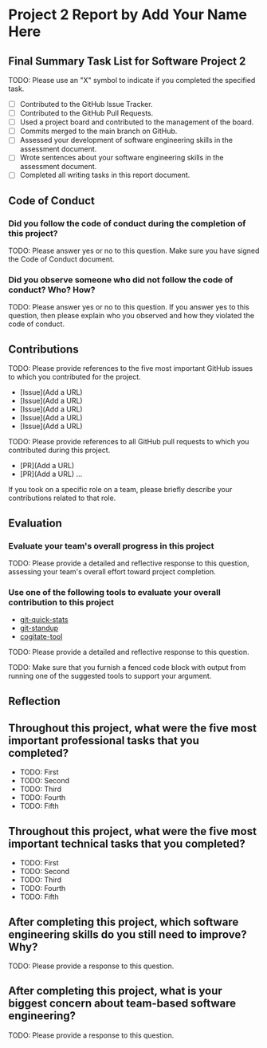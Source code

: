 # Project 2 Report by Add Your Name Here

## Final Summary Task List for Software Project 2

TODO: Please use an "X" symbol to indicate if you completed the specified task.

- [ ] Contributed to the GitHub Issue Tracker.
- [ ] Contributed to the GitHub Pull Requests.
- [ ] Used a project board and contributed to the management of the board.
- [ ] Commits merged to the main branch on GitHub.
- [ ] Assessed your development of software engineering skills in the assessment document.
- [ ] Wrote sentences about your software engineering skills in the assessment document.
- [ ] Completed all writing tasks in this report document.

## Code of Conduct

### Did you follow the code of conduct during the completion of this project?

TODO: Please answer yes or no to this question. Make sure you have signed the Code of Conduct document.

### Did you observe someone who did not follow the code of conduct? Who? How?

TODO: Please answer yes or no to this question. If you answer yes to this question, then please explain who you observed and how they violated the code of conduct.

## Contributions

TODO: Please provide references to the five most important GitHub issues to which you contributed for the project.

- [Issue](Add a URL)
- [Issue](Add a URL)
- [Issue](Add a URL)
- [Issue](Add a URL)
- [Issue](Add a URL)

TODO: Please provide references to all GitHub pull requests to which you contributed during this project.

- [PR](Add a URL)
- [PR](Add a URL) ...

If you took on a specific role on a team, please briefly describe your contributions related to that role.

## Evaluation

### Evaluate your team's overall progress in this project

TODO: Please provide a detailed and reflective response to this question, assessing your team's overall effort toward project completion.

### Use one of the following tools to evaluate your overall contribution to this project

- [git-quick-stats](https://github.com/arzzen/git-quick-stats)
- [git-standup](https://github.com/kamranahmedse/git-standup)
- [cogitate-tool](https://github.com/GatorCogitate/cogitate_tool)

TODO: Please provide a detailed and reflective response to this question.

TODO: Make sure that you furnish a fenced code block with output from running one of the suggested tools to support your argument.

## Reflection

## Throughout this project, what were the five most important professional tasks that you completed?

- TODO: First
- TODO: Second
- TODO: Third
- TODO: Fourth
- TODO: Fifth

## Throughout this project, what were the five most important technical tasks that you completed?

- TODO: First
- TODO: Second
- TODO: Third
- TODO: Fourth
- TODO: Fifth

## After completing this project, which software engineering skills do you still need to improve? Why?

TODO: Please provide a response to this question.

## After completing this project, what is your biggest concern about team-based software engineering?

TODO: Please provide a response to this question.
